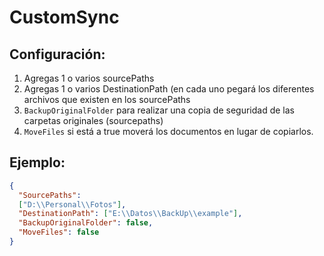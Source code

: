 # CustomSync

## Configuración:
1. Agregas 1 o varios sourcePaths
2. Agregas 1 o varios DestinationPath (en cada uno pegará los diferentes archivos que existen en los sourcePaths
3. `BackupOriginalFolder` para realizar una copia de seguridad de las carpetas originales (sourcepaths)
4. `MoveFiles` si está a true moverá los documentos en lugar de copiarlos.

## Ejemplo:
```json
{
  "SourcePaths":
  ["D:\\Personal\\Fotos"],
  "DestinationPath": ["E:\\Datos\\BackUp\\example"],
  "BackupOriginalFolder": false,
  "MoveFiles": false
}
```

